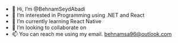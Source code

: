 - 👋 Hi, I’m @BehnamSeydAbadi
- 👀 I’m interested in Programming using .NET and React
- 🌱 I’m currently learning React Native
- 💞️ I’m looking to collaborate on 
- 📫 You can reach me using my email. behnamsa96@outlook.com

<!---
BehnamSeydAbadi/BehnamSeydAbadi is a ✨ special ✨ repository because its `README.md` (this file) appears on your GitHub profile.
You can click the Preview link to take a look at your changes.
--->
